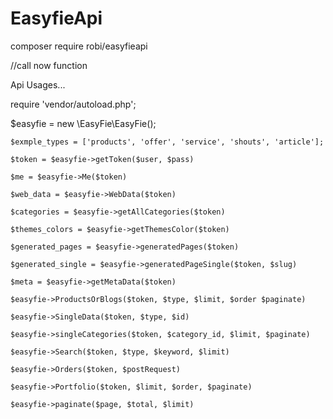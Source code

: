 # EasyfieApi


composer require robi/easyfieapi

//call now function

Api Usages...

require 'vendor/autoload.php';

$easyfie = new \EasyFie\EasyFie();

    $exmple_types = ['products', 'offer', 'service', 'shouts', 'article'];

    $token = $easyfie->getToken($user, $pass)

    $me = $easyfie->Me($token)

    $web_data = $easyfie->WebData($token)

    $categories = $easyfie->getAllCategories($token)

    $themes_colors = $easyfie->getThemesColor($token) 

    $generated_pages = $easyfie->generatedPages($token)

    $generated_single = $easyfie->generatedPageSingle($token, $slug)

    $meta = $easyfie->getMetaData($token)

    $easyfie->ProductsOrBlogs($token, $type, $limit, $order $paginate)

    $easyfie->SingleData($token, $type, $id)

    $easyfie->singleCategories($token, $category_id, $limit, $paginate)

    $easyfie->Search($token, $type, $keyword, $limit)
    
    $easyfie->Orders($token, $postRequest)
    
    $easyfie->Portfolio($token, $limit, $order, $paginate)
   
    $easyfie->paginate($page, $total, $limit)
    
    
    
